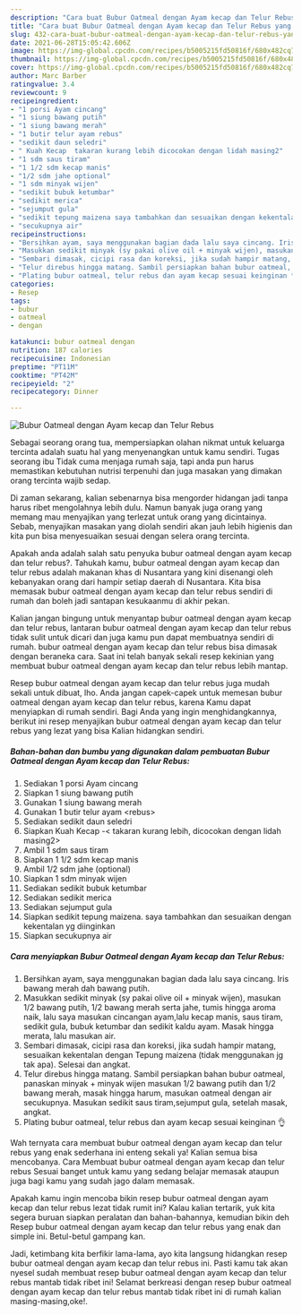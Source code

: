 ```yaml
---
description: "Cara buat Bubur Oatmeal dengan Ayam kecap dan Telur Rebus yang lezat Untuk Jualan"
title: "Cara buat Bubur Oatmeal dengan Ayam kecap dan Telur Rebus yang lezat Untuk Jualan"
slug: 432-cara-buat-bubur-oatmeal-dengan-ayam-kecap-dan-telur-rebus-yang-lezat-untuk-jualan
date: 2021-06-28T15:05:42.606Z
image: https://img-global.cpcdn.com/recipes/b5005215fd50816f/680x482cq70/bubur-oatmeal-dengan-ayam-kecap-dan-telur-rebus-foto-resep-utama.jpg
thumbnail: https://img-global.cpcdn.com/recipes/b5005215fd50816f/680x482cq70/bubur-oatmeal-dengan-ayam-kecap-dan-telur-rebus-foto-resep-utama.jpg
cover: https://img-global.cpcdn.com/recipes/b5005215fd50816f/680x482cq70/bubur-oatmeal-dengan-ayam-kecap-dan-telur-rebus-foto-resep-utama.jpg
author: Marc Barber
ratingvalue: 3.4
reviewcount: 9
recipeingredient:
- "1 porsi Ayam cincang"
- "1 siung bawang putih"
- "1 siung bawang merah"
- "1 butir telur ayam rebus"
- "sedikit daun seledri"
- " Kuah Kecap  takaran kurang lebih dicocokan dengan lidah masing2"
- "1 sdm saus tiram"
- "1 1/2 sdm kecap manis"
- "1/2 sdm jahe optional"
- "1 sdm minyak wijen"
- "sedikit bubuk ketumbar"
- "sedikit merica"
- "sejumput gula"
- "sedikit tepung maizena saya tambahkan dan sesuaikan dengan kekentalan yg diinginkan"
- "secukupnya air"
recipeinstructions:
- "Bersihkan ayam, saya menggunakan bagian dada lalu saya cincang. Iris bawang merah dah bawang putih."
- "Masukkan sedikit minyak (sy pakai olive oil + minyak wijen), masukan 1/2 bawang putih, 1/2 bawang merah serta jahe, tumis hingga aroma naik, lalu saya masukan cincangan ayam,lalu kecap manis, saus tiram, sedikit gula, bubuk ketumbar dan sedikit kaldu ayam. Masak hingga merata, lalu masukan air."
- "Sembari dimasak, cicipi rasa dan koreksi, jika sudah hampir matang, sesuaikan kekentalan dengan Tepung maizena (tidak menggunakan jg tak apa). Selesai dan angkat."
- "Telur direbus hingga matang. Sambil persiapkan bahan bubur oatmeal, panaskan minyak + minyak wijen masukan 1/2 bawang putih dan 1/2 bawang merah, masak hingga harum, masukan oatmeal dengan air secukupnya. Masukan sedikit saus tiram,sejumput gula, setelah masak, angkat."
- "Plating bubur oatmeal, telur rebus dan ayam kecap sesuai keinginan 👌"
categories:
- Resep
tags:
- bubur
- oatmeal
- dengan

katakunci: bubur oatmeal dengan 
nutrition: 187 calories
recipecuisine: Indonesian
preptime: "PT11M"
cooktime: "PT42M"
recipeyield: "2"
recipecategory: Dinner

---
```



![Bubur Oatmeal dengan Ayam kecap dan Telur Rebus](https://img-global.cpcdn.com/recipes/b5005215fd50816f/680x482cq70/bubur-oatmeal-dengan-ayam-kecap-dan-telur-rebus-foto-resep-utama.jpg)

Sebagai seorang orang tua, mempersiapkan olahan nikmat untuk keluarga tercinta adalah suatu hal yang menyenangkan untuk kamu sendiri. Tugas seorang ibu Tidak cuma menjaga rumah saja, tapi anda pun harus memastikan kebutuhan nutrisi terpenuhi dan juga masakan yang dimakan orang tercinta wajib sedap.

Di zaman  sekarang, kalian sebenarnya bisa mengorder hidangan jadi tanpa harus ribet mengolahnya lebih dulu. Namun banyak juga orang yang memang mau menyajikan yang terlezat untuk orang yang dicintainya. Sebab, menyajikan masakan yang diolah sendiri akan jauh lebih higienis dan kita pun bisa menyesuaikan sesuai dengan selera orang tercinta. 



Apakah anda adalah salah satu penyuka bubur oatmeal dengan ayam kecap dan telur rebus?. Tahukah kamu, bubur oatmeal dengan ayam kecap dan telur rebus adalah makanan khas di Nusantara yang kini disenangi oleh kebanyakan orang dari hampir setiap daerah di Nusantara. Kita bisa memasak bubur oatmeal dengan ayam kecap dan telur rebus sendiri di rumah dan boleh jadi santapan kesukaanmu di akhir pekan.

Kalian jangan bingung untuk menyantap bubur oatmeal dengan ayam kecap dan telur rebus, lantaran bubur oatmeal dengan ayam kecap dan telur rebus tidak sulit untuk dicari dan juga kamu pun dapat membuatnya sendiri di rumah. bubur oatmeal dengan ayam kecap dan telur rebus bisa dimasak dengan beraneka cara. Saat ini telah banyak sekali resep kekinian yang membuat bubur oatmeal dengan ayam kecap dan telur rebus lebih mantap.

Resep bubur oatmeal dengan ayam kecap dan telur rebus juga mudah sekali untuk dibuat, lho. Anda jangan capek-capek untuk memesan bubur oatmeal dengan ayam kecap dan telur rebus, karena Kamu dapat menyiapkan di rumah sendiri. Bagi Anda yang ingin menghidangkannya, berikut ini resep menyajikan bubur oatmeal dengan ayam kecap dan telur rebus yang lezat yang bisa Kalian hidangkan sendiri.

<!--inarticleads1-->

##### Bahan-bahan dan bumbu yang digunakan dalam pembuatan Bubur Oatmeal dengan Ayam kecap dan Telur Rebus:

1. Sediakan 1 porsi Ayam cincang
1. Siapkan 1 siung bawang putih
1. Gunakan 1 siung bawang merah
1. Gunakan 1 butir telur ayam &lt;rebus&gt;
1. Sediakan sedikit daun seledri
1. Siapkan  Kuah Kecap -&lt; takaran kurang lebih, dicocokan dengan lidah masing2&gt;
1. Ambil 1 sdm saus tiram
1. Siapkan 1 1/2 sdm kecap manis
1. Ambil 1/2 sdm jahe (optional)
1. Siapkan 1 sdm minyak wijen
1. Sediakan sedikit bubuk ketumbar
1. Sediakan sedikit merica
1. Sediakan sejumput gula
1. Siapkan sedikit tepung maizena. saya tambahkan dan sesuaikan dengan kekentalan yg diinginkan
1. Siapkan secukupnya air




<!--inarticleads2-->

##### Cara menyiapkan Bubur Oatmeal dengan Ayam kecap dan Telur Rebus:

1. Bersihkan ayam, saya menggunakan bagian dada lalu saya cincang. Iris bawang merah dah bawang putih.
1. Masukkan sedikit minyak (sy pakai olive oil + minyak wijen), masukan 1/2 bawang putih, 1/2 bawang merah serta jahe, tumis hingga aroma naik, lalu saya masukan cincangan ayam,lalu kecap manis, saus tiram, sedikit gula, bubuk ketumbar dan sedikit kaldu ayam. Masak hingga merata, lalu masukan air.
1. Sembari dimasak, cicipi rasa dan koreksi, jika sudah hampir matang, sesuaikan kekentalan dengan Tepung maizena (tidak menggunakan jg tak apa). Selesai dan angkat.
1. Telur direbus hingga matang. Sambil persiapkan bahan bubur oatmeal, panaskan minyak + minyak wijen masukan 1/2 bawang putih dan 1/2 bawang merah, masak hingga harum, masukan oatmeal dengan air secukupnya. Masukan sedikit saus tiram,sejumput gula, setelah masak, angkat.
1. Plating bubur oatmeal, telur rebus dan ayam kecap sesuai keinginan 👌




Wah ternyata cara membuat bubur oatmeal dengan ayam kecap dan telur rebus yang enak sederhana ini enteng sekali ya! Kalian semua bisa mencobanya. Cara Membuat bubur oatmeal dengan ayam kecap dan telur rebus Sesuai banget untuk kamu yang sedang belajar memasak ataupun juga bagi kamu yang sudah jago dalam memasak.

Apakah kamu ingin mencoba bikin resep bubur oatmeal dengan ayam kecap dan telur rebus lezat tidak rumit ini? Kalau kalian tertarik, yuk kita segera buruan siapkan peralatan dan bahan-bahannya, kemudian bikin deh Resep bubur oatmeal dengan ayam kecap dan telur rebus yang enak dan simple ini. Betul-betul gampang kan. 

Jadi, ketimbang kita berfikir lama-lama, ayo kita langsung hidangkan resep bubur oatmeal dengan ayam kecap dan telur rebus ini. Pasti kamu tak akan nyesel sudah membuat resep bubur oatmeal dengan ayam kecap dan telur rebus mantab tidak ribet ini! Selamat berkreasi dengan resep bubur oatmeal dengan ayam kecap dan telur rebus mantab tidak ribet ini di rumah kalian masing-masing,oke!.

